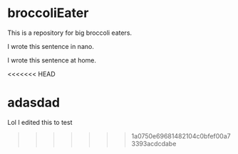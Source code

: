 # broccoliEater

This is a repository for big broccoli eaters.

I wrote this sentence in nano.

I wrote this sentence at home.

<<<<<<< HEAD

adasdad
=======
Lol I edited this to test
>>>>>>> 1a0750e69681482104c0bfef00a73393acdcdabe
